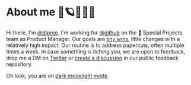 # About me 🌲🪐🌳🧙‍♂️

Hi there, I'm [@dipree](https://github.com/dipree). I'm working for [@github](https://github.com/github/) on the 🐳 Special Projects team as Product Manager. Our goals are [tiny wins](https://joelcalifa.com/blog/tiny-wins/), little changes with a relatively high impact. Our routine is to address papercuts, often multiple times a week. In case something is itching you, we are open to feedback, drop me a DM on [Twitter](https://twitter.com/derpixeldan) or [create a discussion](https://github.com/github/feedback/discussions) in our public feedback repository.

Oh look, you are on [dark mode](https://github.com/settings/appearance#gh-dark-mode-only)[light mode](https://github.com/settings/appearance#gh-light-mode-only).
